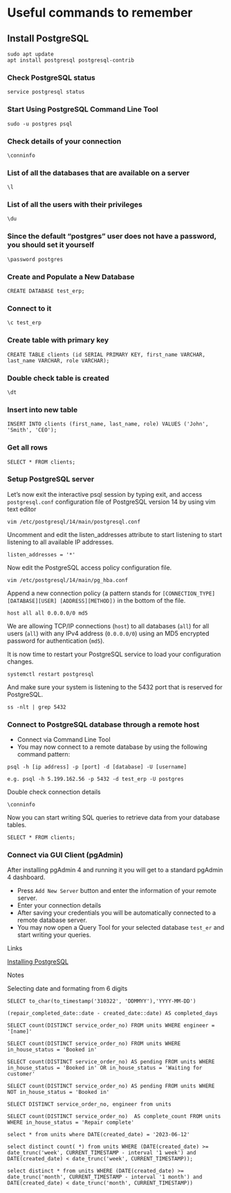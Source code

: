 # Useful commands to remember

## Install PostgreSQL

```
sudo apt update
apt install postgresql postgresql-contrib
```

### Check PostgreSQL status

`service postgresql status`

### Start Using PostgreSQL Command Line Tool

`sudo -u postgres psql`

### Check details of your connection

`\conninfo`

### List of all the databases that are available on a server

`\l`

### List of all the users with their privileges

`\du`

### Since the default “postgres” user does not have a password, you should set it yourself

`\password postgres`

### Create and Populate a New Database

`CREATE DATABASE test_erp;`

### Connect to it

`\c test_erp`

### Create table with primary key

```
CREATE TABLE clients (id SERIAL PRIMARY KEY, first_name VARCHAR, last_name VARCHAR, role VARCHAR);
```

### Double check table is created

`\dt`

### Insert into new table

```
INSERT INTO clients (first_name, last_name, role) VALUES ('John', 'Smith', 'CEO');
```

### Get all rows

`SELECT * FROM clients;`

### Setup PostgreSQL server

Let’s now exit the interactive psql session by typing exit, and access `postgresql.conf` configuration file of PostgreSQL version 14 by using vim text editor

`vim /etc/postgresql/14/main/postgresql.conf`

Uncomment and edit the listen_addresses attribute to start listening to start listening to all available IP addresses.

`listen_addresses = '*'`

Now edit the PostgreSQL access policy configuration file.

`vim /etc/postgresql/14/main/pg_hba.conf`

Append a new connection policy (a pattern stands for `[CONNECTION_TYPE][DATABASE][USER] [ADDRESS][METHOD])` in the bottom of the file.

`host all all 0.0.0.0/0 md5`

We are allowing TCP/IP connections (`host`) to all databases (`all`) for all users (`all`) with any IPv4 address (`0.0.0.0/0`) using an MD5 encrypted password for authentication (`md5`).

It is now time to restart your PostgreSQL service to load your configuration changes.

`systemctl restart postgresql`

And make sure your system is listening to the 5432 port that is reserved for PostgreSQL.

`ss -nlt | grep 5432`

### Connect to PostgreSQL database through a remote host

- Connect via Command Line Tool
- You may now connect to a remote database by using the following command pattern:

`psql -h [ip address] -p [port] -d [database] -U [username]`

`e.g. psql -h 5.199.162.56 -p 5432 -d test_erp -U postgres`

Double check connection details

`\conninfo`

Now you can start writing SQL queries to retrieve data from your database tables.

``` SELECT * FROM clients; ```

### Connect via GUI Client (pgAdmin)

After installing pgAdmin 4 and running it you will get to a standard pgAdmin 4 dashboard.

- Press ``` Add New Server ``` button and enter the information of your remote server.
- Enter your connection details
- After saving your credentials you will be automatically connected to a remote database server.
- You may now open a Query Tool for your selected database ``` test_er ``` and start writing your queries.

Links

[Installing PostgreSQL](https://www.cherryservers.com/blog/how-to-install-and-setup-postgresql-server-on-ubuntu-20-04)

Notes

Selecting date and formating from 6 digits

``` SELECT to_char(to_timestamp('310322', 'DDMMYY'),'YYYY-MM-DD') ```

<!-- Calculate date_completed -->
``` (repair_completed_date::date - created_date::date) AS completed_days ```

<!-- Count jobs done by specific engineer -->
``` SELECT count(DISTINCT service_order_no) FROM units WHERE engineer = '[name]' ```

<!-- Count jobs that have the in house status 'Booked in' -->
``` SELECT count(DISTINCT service_order_no) FROM units WHERE in_house_status = 'Booked in' ```

<!-- Count total jobs that have any status besides 'repair completed -->

``` SELECT count(DISTINCT service_order_no) AS pending FROM units WHERE in_house_status = 'Booked in' OR in_house_status = 'Waiting for customer' ```

``` SELECT count(DISTINCT service_order_no) AS pending FROM units WHERE NOT in_house_status = 'Booked in' ```

<!-- Show service_order_no and engineer -->
``` SELECT DISTINCT service_order_no, engineer from units ```

<!-- Count number of jobs that have in house status 'Repair complete' -->
``` SELECT count(DISTINCT service_order_no)  AS complete_count FROM units WHERE in_house_status = 'Repair complete' ```

<!-- Get jobs booked in today -->
``` select * from units where DATE(created_date) = '2023-06-12' ```

<!-- Select all jobs for one week -->
``` select distinct count( *) from units WHERE (DATE(created_date) >= date_trunc('week', CURRENT_TIMESTAMP - interval '1 week') and DATE(created_date) < date_trunc('week', CURRENT_TIMESTAMP)); ```

<!-- Select all jobs for one month -->
```select distinct * from units WHERE (DATE(created_date) >= date_trunc('month', CURRENT_TIMESTAMP - interval '1 month') and DATE(created_date) < date_trunc('month', CURRENT_TIMESTAMP))```

<!-- Added a constraint on so number -->
<!-- ALTER TABLE units ADD CONSTRAINT service_order_no_unique UNIQUE (service_order_no); -->

<!-- LEFT JOIN REPAIR TABLE WITH GSPN TABLE -->

<!-- SELECT * FROM tests_repairshpr_hhp LEFT JOIN units ON tests_repairshpr_hhp.id = units.id; -->
<!-- For month -->
<!-- SELECT id, unique_id, (SELECT DISTINCT service_order_no) AS service_order_no, created_date, model, warranty, engineer, UPPER(fault) AS fault, imei, serial_number, INITCAP(in_house_status) AS in_house_status, engineer_assign_date, ticket, UPPER(engineer_analysis) AS engineer_analysis, parts_ordered_date, parts_pending_date, parts_issued_date, qc_completed_date, repair_completed_date, department, reassignengineer, partslist, UPPER(isqcchecked::text) AS isqcchecked, qc_comment, date_modified, gspn_status FROM units
WHERE date_modified >= date_trunc('month', current_date - interval '1' month)
AND date_modified < date_trunc('month', current_date); -->



<!-- Select data for previous day -->
<!-- SELECT 
(service_order_no) AS yesterday, date_modified FROM units WHERE date_modified ::date = current_date - 1; -->